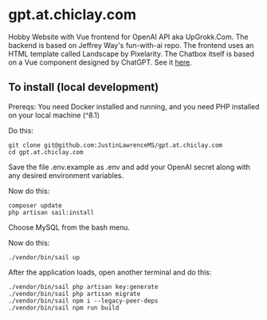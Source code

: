 # gpt.at.chiclay.com

Hobby Website with Vue frontend for OpenAI API aka UpGrokk.Com.  The backend is based on Jeffrey Way's fun-with-ai repo.  The frontend uses an HTML template called Landscape by Pixelarity.  The Chatbox itself is based on a Vue component designed by ChatGPT.  See it <a target="_blank" href="https://gpt.at.chiclay.com">here</a>.
## To install (local development)

Prereqs: You need Docker installed and running, and you need PHP installed on your local machine (^8.1)

Do this:
```
git clone git@github.com:JustinLawrenceMS/gpt.at.chiclay.com
cd gpt.at.chiclay.com
```
Save the file .env.example as .env and add your OpenAI secret along with any desired environment variables.

Now do this:
```
composer update
php artisan sail:install
```

Choose MySQL from the bash menu.

Now do this:

```
./vendor/bin/sail up
```

After the application loads, open another terminal and do this:
```
./vendor/bin/sail php artisan key:generate
./vendor/bin/sail php artisan migrate
./vendor/bin/sail npm i --legacy-peer-deps
./vendor/bin/sail npm run build
```
